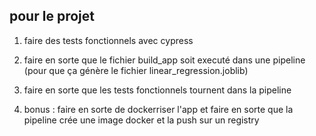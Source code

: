 ## pour le projet 

1. faire des tests fonctionnels avec cypress

2. faire en sorte que le fichier build_app soit executé dans une pipeline (pour que ça génère le fichier linear_regression.joblib)

3. faire en sorte que les tests fonctionnels tournent dans la pipeline

4. bonus : faire en sorte de dockerriser l'app et faire en sorte que la pipeline crée une image docker et la push sur un registry

